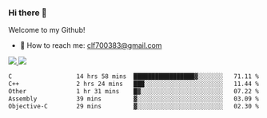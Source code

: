 ### Hi there 👋

<!--
**clingfei/clingfei** is a ✨ _special_ ✨ repository because its `README.md` (this file) appears on your GitHub profile.

Here are some ideas to get you started:

- 🔭 I’m currently working on ...
- 🌱 I’m currently learning ...
- 👯 I’m looking to collaborate on ...
- 🤔 I’m looking for help with ...
- 💬 Ask me about ...
- 📫 How to reach me: ...
- 😄 Pronouns: ...
- ⚡ Fun fact: ...
-->
Welcome to my Github!
- 📧 How to reach me: clf700383@gmail.com

<a href="https://github.com/anuraghazra/github-readme-stats">
  <img src="https://github-readme-stats.vercel.app/api?username=clingfei&count_private=true&show_icons=true&include_all_commits=true&line_height=21&hide_border=true&repo=github-readme-stats" />
</a>
<a href="https://github.com/anuraghazra/convoychat">
  <img src="https://github-readme-stats.vercel.app/api/top-langs/?username=clingfei&hide=Tcl,Perl,Makefile,CSS,HTML,Yacc,Lex,Verilog&langs_count=6&layout=compact&hide_border=true&repo=convoychat" />
</a>

<!--START_SECTION:waka-->

```txt
C                  14 hrs 58 mins  █████████████████▓░░░░░░░   71.11 %
C++                2 hrs 24 mins   ███░░░░░░░░░░░░░░░░░░░░░░   11.44 %
Other              1 hr 31 mins    █▓░░░░░░░░░░░░░░░░░░░░░░░   07.22 %
Assembly           39 mins         ▓░░░░░░░░░░░░░░░░░░░░░░░░   03.09 %
Objective-C        29 mins         ▓░░░░░░░░░░░░░░░░░░░░░░░░   02.30 %
```

<!--END_SECTION:waka-->
